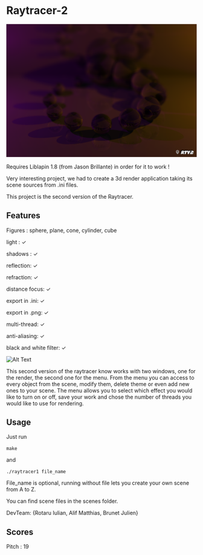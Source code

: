 # Raytracer-2

![alt tag](./onyx_blur_close.png)

Requires Liblapin 1.8 (from Jason Brillante) in order for it to work !

Very interesting project, we had to create a 3d render application taking its scene sources from .ini files.

This project is the second version of the Raytracer.

## Features

Figures : sphere, plane, cone, cylinder, cube

light : ✓

shadows : ✓

reflection: ✓

refraction: ✓

distance focus: ✓

export in .ini: ✓

export in .png: ✓

multi-thread: ✓

anti-aliasing: ✓

black and white filter: ✓

![Alt Text](./.raytra.gif)

This second version of the raytracer know works with two windows, one for the render, the second one for the menu.
From the menu you can access to every object from the scene, modify them, delete theme or even add new ones to your scene.
The menu allows you to select which effect you would like to turn on or off, save your work and chose the number of threads you would like to use for rendering.

## Usage

Just run
```
make
```

and
```
./raytracer1 file_name
```

File_name is optional, running without file lets you create your own scene from A to Z.

You can find scene files in the scenes folder.

DevTeam: {Rotaru Iulian, Alif Matthias, Brunet Julien}

## Scores

Pitch : 19